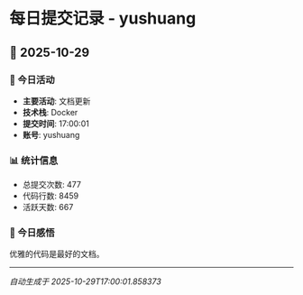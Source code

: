 # 每日提交记录 - yushuang

## 📅 2025-10-29

### 🎯 今日活动
- **主要活动**: 文档更新
- **技术栈**: Docker
- **提交时间**: 17:00:01
- **账号**: yushuang

### 📊 统计信息
- 总提交次数: 477
- 代码行数: 8459
- 活跃天数: 667

### 💭 今日感悟
优雅的代码是最好的文档。

---
*自动生成于 2025-10-29T17:00:01.858373*

